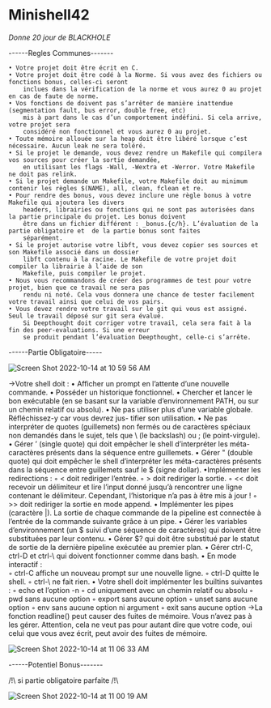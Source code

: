 # Minishell42

_Donne 20 jour de BLACKHOLE_

------Regles Communes-------

	• Votre projet doit être écrit en C.
	• Votre projet doit être codé à la Norme. Si vous avez des fichiers ou fonctions bonus, celles-ci seront
		inclues dans la vérification de la norme et vous aurez 0 au projet en cas de faute de norme.
	• Vos fonctions de doivent pas s’arrêter de manière inattendue (segmentation fault, bus error, double free, etc)
		mis à part dans le cas d’un comportement indéfini. Si cela arrive, votre projet sera
		considéré non fonctionnel et vous aurez 0 au projet.
	• Toute mémoire allouée sur la heap doit être libéré lorsque c’est nécessaire. Aucun leak ne sera toléré.
	• Si le projet le demande, vous devez rendre un Makefile qui compilera vos sources pour créer la sortie demandée,
		en utilisant les flags -Wall, -Wextra et -Werror. Votre Makefile ne doit pas relink.
	• Si le projet demande un Makefile, votre Makefile doit au minimum contenir les règles $(NAME), all, clean, fclean et re.
	• Pour rendre des bonus, vous devez inclure une règle bonus à votre Makefile qui ajoutera les divers 
		headers, librairies ou fonctions qui ne sont pas autorisées dans la partie principale du projet. Les bonus doivent
		être dans un fichier différent : _bonus.{c/h}. L’évaluation de la partie obligatoire et 	de la partie bonus sont faites
		séparément.
	• Si le projet autorise votre libft, vous devez copier ses sources et son Makefile associé dans un dossier 
		libft contenu à la racine. Le Makefile de votre projet doit compiler la librairie à l’aide de son
		Makefile, puis compiler le projet.
	• Nous vous recommandons de créer des programmes de test pour votre projet, bien que ce travail ne sera pas
		rendu ni noté. Cela vous donnera une chance de tester facilement votre travail ainsi que celui de vos pairs.
	• Vous devez rendre votre travail sur le git qui vous est assigné. Seul le travail déposé sur git sera évalué.
		Si Deepthought doit corriger votre travail, cela sera fait à la fin des peer-evaluations. Si une erreur
		se produit pendant l’évaluation Deepthought, celle-ci s’arrête.

------Partie Obligatoire-----

![Screen Shot 2022-10-14 at 10 59 56 AM](https://user-images.githubusercontent.com/90134090/195809050-7219dd8e-3d77-4a3b-b855-2f5ff8dd27a7.png)

->Votre shell doit :
    • Afficher un prompt en l’attente d’une nouvelle commande.
    • Posséder un historique fonctionnel.
    • Chercher et lancer le bon exécutable (en se basant sur la variable d’environnement PATH, ou sur un
        chemin relatif ou absolu).
    • Ne pas utiliser plus d’une variable globale. Réfléchissez-y car vous devrez jus- tifier son utilisation.
    • Ne pas interpréter de quotes (guillemets) non fermés ou de caractères spéciaux non demandés dans le sujet, 
		tels que \ (le backslash) ou ; (le point-virgule).
    • Gérer ’ (single quote) qui doit empêcher le shell d’interpréter les méta-caractères présents dans la séquence
		entre guillemets.
    • Gérer " (double quote) qui doit empêcher le shell d’interpréter les méta-caractères présents dans la séquence
		entre guillemets sauf le $ (signe dollar).
	•Implémenter les redirections :
		◦ < doit rediriger l’entrée.
		◦ > doit rediriger la sortie.
		◦ << doit recevoir un délimiteur et lire l’input donné jusqu’à rencontrer une ligne contenant le délimiteur.
			Cependant, l’historique n’a pas à être mis à jour !
		◦ >> doit rediriger la sortie en mode append.
	• Implémenter les pipes (caractère |). La sortie de chaque commande de la pipeline
	est connectée à l’entrée de la commande suivante grâce à un pipe.
	• Gérer les variables d’environnement (un $ suivi d’une séquence de caractères)
	qui doivent être substituées par leur contenu.
	• Gérer $? qui doit être substitué par le statut de sortie de la dernière pipeline exécutée au premier plan.
	• Gérer ctrl-C, ctrl-D et ctrl-\ qui doivent fonctionner comme dans bash.
	• En mode interactif :	
		◦ ctrl-C affiche un nouveau prompt sur une nouvelle ligne. ◦ ctrl-D quitte le shell.
		◦ ctrl-\ ne fait rien.
	• Votre shell doit implémenter les builtins suivantes :
		◦ echo et l’option -n
		◦ cd uniquement avec un chemin relatif ou absolu ◦ pwd sans aucune option
		◦ export sans aucune option
	◦ unset sans aucune option
	◦ env sans aucune option ni argument
	◦ exit sans aucune option
->La fonction readline() peut causer des fuites de mémoire. Vous n’avez pas à les gérer. Attention, cela ne veut pas
	pour autant dire que votre code, oui celui que vous avez écrit, peut avoir des fuites de mémoire.

![Screen Shot 2022-10-14 at 11 06 33 AM](https://user-images.githubusercontent.com/90134090/195809147-5d110a62-0b5c-480d-b630-c00631e94988.png)

------Potentiel Bonus-------

/!\ si partie obligatoire parfaite /!\

![Screen Shot 2022-10-14 at 11 00 19 AM](https://user-images.githubusercontent.com/90134090/195809108-25d8acc7-5014-4f85-bb26-81015dcf214f.png)

